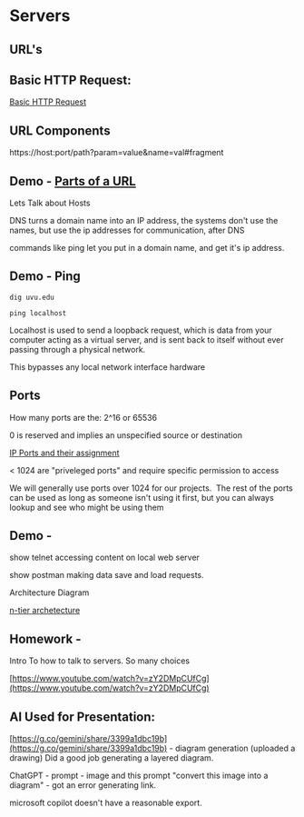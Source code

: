 # Servers

## URL's

## Basic HTTP Request:

[Basic HTTP Request](https://substackcdn.com/image/fetch/w_1456,c_limit,f_webp,q_auto:good,fl_progressive:steep/https%3A%2F%2Fsubstack-post-media.s3.amazonaws.com%2Fpublic%2Fimages%2F7880fc22-160a-4d20-9e74-00f9ded06681_1600x938.png)

## URL Components

https://host:port/path?param=value&name=val#fragment

## Demo - [Parts of a URL](https://www.geeksforgeeks.org/components-of-a-url/)

Lets Talk about Hosts

DNS turns a domain name into an IP address, the systems don't use the names, but use the ip addresses for communication, after DNS

commands like ping let you put in a domain name, and get it's ip address.

## Demo - Ping

```
dig uvu.edu
```

```
ping localhost
```

Localhost is used to send a loopback request, which is data from your computer acting as a virtual server, and is sent back to itself without ever passing through a physical network.

This bypasses any local network interface hardware

## Ports

How many ports are the: 2^16 or 65536

0 is reserved and implies an unspecified source or destination

[IP Ports and their assignment](https://en.wikipedia.org/wiki/List_of_TCP_and_UDP_port_numbers)

\< 1024 are "priveleged ports" and require specific permission to access

We will generally use ports over 1024 for our projects.  The rest of the ports can be used as long as someone isn't using it first, but you can always lookup and see who might be using them

## Demo -

show telnet accessing content on local web server

show postman making data save and load requests.

Architecture Diagram

[n-tier archetecture](https://mermaid.live/view#pako:eNqF0V1rwjAUBuC_EnKt0K0KpReDfgi7sBebhcGaXZw2ZzXYJiFJN4b435daRB3ozk2Sh_Pmg-xpozjSmDLZGtBbsn5lkviyQz1B1gmUbsKxkio16tui-ZgMJWfyT-YN61KgOYfS6rks1mSD5utuMNH6OphVnjrRgBNK_p8v0FpohWzPO-RV8VKWxF96dzeag4Prs1fVaDVYvHlwQuZzEgVB4Mcnkl5geMLsAh-iKDxiPmF2E5eL8PGIKybpjPZoehDc_9N-bGLUbbFHRmM_5WB2zP_fwffB4NTmRzY0dmbAGR00B4e5AP_G_oQa5LtSfvkJncXDL4ozl28)

## Homework -

Intro To how to talk to servers. So many choices

[https://www.youtube.com/watch?v=zY2DMpCUfCg](https://www.youtube.com/watch?v=zY2DMpCUfCg)

## AI Used for Presentation:

[https://g.co/gemini/share/3399a1dbc19b](https://g.co/gemini/share/3399a1dbc19b) - diagram generation (uploaded a drawing) Did a good job generating a layered diagram.

ChatGPT - prompt - image and this prompt "convert this image into a diagram" - got an error generating link.

microsoft copilot doesn't have a reasonable export.
